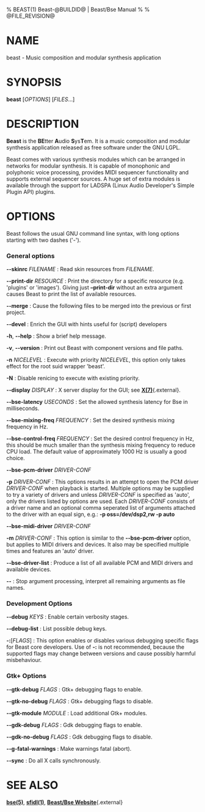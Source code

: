 % BEAST(1) Beast-@BUILDID@ | Beast/Bse Manual
%
% @FILE_REVISION@

# NAME
beast - Music composition and modular synthesis application


# SYNOPSIS
**beast** [*OPTIONS*] [*FILES*...]


# DESCRIPTION

**Beast** is the **BE**tter **A**udio **S**ys**T**em. It is a music
composition and modular synthesis application released as free software
under the GNU LGPL.

Beast comes with various synthesis modules which can be arranged in
networks for modular synthesis. It is capable of monophonic and
polyphonic voice processing, provides MIDI sequencer functionality and
supports external sequencer sources. A huge set of extra modules is
available through the support for LADSPA (Linux Audio Developer's Simple
Plugin API) plugins.


# OPTIONS

Beast follows the usual GNU command line syntax, with long options
starting with two dashes ('-').

### General options

**--skinrc** *FILENAME*
:   Read skin resources from *FILENAME*.

**--print-dir** *RESOURCE*
:   Print the directory for a specific resource (e.g. 'plugins' or
	'images'). Giving just **–print-dir** without an extra argument
	causes Beast to print the list of available resources.

**--merge**
:   Cause the following files to be merged into the previous or first project.

**--devel**
:   Enrich the GUI with hints useful for (script) developers

**-h**, **--help**
:   Show a brief help message.

**-v**, **--version**
:   Print out Beast with component versions and file paths.

**-n** *NICELEVEL*
:   Execute with priority *NICELEVEL*, this option only takes effect for the root suid wrapper 'beast'.

**-N**
:   Disable renicing to execute with existing priority.

**--display** *DISPLAY*
:   X server display for the GUI; see
	[**X(7)**](http://www.xfree86.org/current/X.7.html){.external}.

**--bse-latency** *USECONDS*
:   Set the allowed synthesis latency for Bse in milliseconds.

**--bse-mixing-freq** *FREQUENCY*
:   Set the desired synthesis mixing frequency in Hz.

**--bse-control-freq** *FREQUENCY*
:   Set the desired control frequency in Hz, this should be much smaller
	than the synthesis mixing frequency to reduce CPU load. The default
	value of approximately 1000 Hz is usually a good choice.

**--bse-pcm-driver** *DRIVER-CONF*

**-p** *DRIVER-CONF*
:   This options results in an attempt to open the PCM driver
	*DRIVER-CONF* when playback is started. Multiple options may be
	supplied to try a variety of drivers and unless *DRIVER-CONF* is
	specified as 'auto', only the drivers listed by options are used.
	Each *DRIVER-CONF* consists of a driver name and an optional comma
	seperated list of arguments attached to the driver with an equal
	sign, e.g.: **-p oss=/dev/dsp2,rw -p auto**

**--bse-midi-driver** *DRIVER-CONF*

**-m** *DRIVER-CONF*
:   This option is similar to the **--bse-pcm-driver** option, but
	applies to MIDI drivers and devices. It also may be specified
	multiple times and features an 'auto' driver.

**--bse-driver-list**
:   Produce a list of all available PCM and MIDI drivers and available devices.

**--**
:   Stop argument processing, interpret all remaining arguments as file names.

### Development Options

**--debug** *KEYS*
:   Enable certain verbosity stages.

**--debug-list**
:   List possible debug keys.

**-:**\[*FLAGS*\]
:   This option enables or disables various debugging specific flags for
	Beast core developers. Use of **-:** is not recommended, because the
	supported flags may change between versions and cause possibly
	harmful misbehaviour.

### Gtk+ Options

**--gtk-debug** *FLAGS*
:   Gtk+ debugging flags to enable.

**--gtk-no-debug** *FLAGS*
:   Gtk+ debugging flags to disable.

**--gtk-module** *MODULE*
:   Load additional Gtk+ modules.

**--gdk-debug** *FLAGS*
:   Gdk debugging flags to enable.

**--gdk-no-debug** *FLAGS*
:   Gdk debugging flags to disable.

**--g-fatal-warnings**
:   Make warnings fatal (abort).

**--sync**
:   Do all X calls synchronously.

# SEE ALSO

[**bse(5)**](bse.5.html),
[**sfidl(1)**](sfidl.1.html),
[**Beast/Bse Website**](http://beast.testbit.eu){.external}
